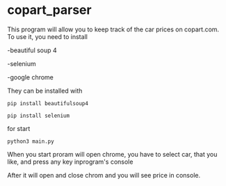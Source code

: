 # copart_parser


This program will allow you to keep track of the car prices on copart.com. To use it, you need to install

-beautiful soup 4

-selenium

-google chrome

They can be installed with

```pip install beautifulsoup4```

```pip install selenium```

for start

```python3 main.py```

When you start proram will open chrome, you have to select car, that you like, and press any key inprogram's console

After it will open and close chrom and you will see price in console.
